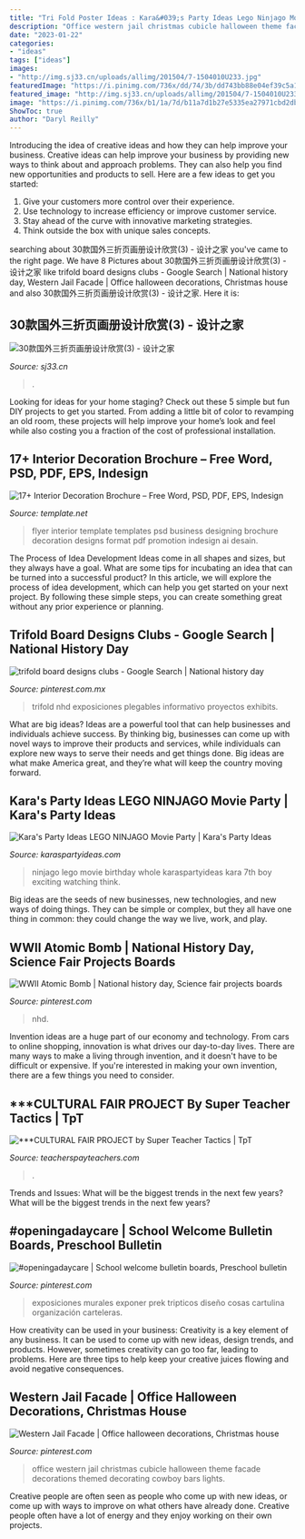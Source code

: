 ```yaml
---
title: "Tri Fold Poster Ideas : Kara&#039;s Party Ideas Lego Ninjago Movie Party"
description: "Office western jail christmas cubicle halloween theme facade decorations themed decorating cowboy bars lights"
date: "2023-01-22"
categories:
- "ideas"
tags: ["ideas"]
images:
- "http://img.sj33.cn/uploads/allimg/201504/7-1504010U233.jpg"
featuredImage: "https://i.pinimg.com/736x/dd/74/3b/dd743bb88e04ef39c5a175267779bdd6.jpg"
featured_image: "http://img.sj33.cn/uploads/allimg/201504/7-1504010U233.jpg"
image: "https://i.pinimg.com/736x/b1/1a/7d/b11a7d1b27e5335ea27971cbd2db6d19.jpg"
ShowToc: true
author: "Daryl Reilly"
---
```



Introducing the idea of creative ideas and how they can help improve your business.
Creative ideas can help improve your business by providing new ways to think about and approach problems. They can also help you find new opportunities and products to sell. Here are a few ideas to get you started: 
1. Give your customers more control over their experience.
2. Use technology to increase efficiency or improve customer service.
3. Stay ahead of the curve with innovative marketing strategies.
4. Think outside the box with unique sales concepts.

	

		
searching about 30款国外三折页画册设计欣赏(3) - 设计之家 you've came to the right page. We have 8 Pictures about 30款国外三折页画册设计欣赏(3) - 设计之家 like trifold board designs clubs - Google Search | National history day, Western Jail Facade | Office halloween decorations, Christmas house and also 30款国外三折页画册设计欣赏(3) - 设计之家. Here it is:
		
    
## 30款国外三折页画册设计欣赏(3) - 设计之家

<img loading=lazy src="http://img.sj33.cn/uploads/allimg/201504/7-1504010U233.jpg" onerror="this.onerror=null;this.src='https://tse4.mm.bing.net/th?id=OIP.uQJtl-qytQjeam1CJADN5gHaOy&amp;pid=15.1';" alt="30款国外三折页画册设计欣赏(3) - 设计之家">

_Source: sj33.cn_

>. 

	

Looking for ideas for your home staging? Check out these 5 simple but fun DIY projects to get you started. From adding a little bit of color to revamping an old room, these projects will help improve your home’s look and feel while also costing you a fraction of the cost of professional installation.

    
## 17+ Interior Decoration Brochure – Free Word, PSD, PDF, EPS, Indesign

<img loading=lazy src="https://images.template.net/wp-content/uploads/2014/11/26130407/Interior-Design-Flyer-Template.jpg" onerror="this.onerror=null;this.src='https://tse2.mm.bing.net/th?id=OIP.4FJSJRJgUvN-DiUGQUtlQQHaKs&amp;pid=15.1';" alt="17+ Interior Decoration Brochure – Free Word, PSD, PDF, EPS, Indesign">

_Source: template.net_

>flyer interior template templates psd business designing brochure decoration designs format pdf promotion indesign ai desain. 

	

The Process of Idea Development
Ideas come in all shapes and sizes, but they always have a goal. What are some tips for incubating an idea that can be turned into a successful product? 
In this article, we will explore the process of idea development, which can help you get started on your next project. By following these simple steps, you can create something great without any prior experience or planning.

    
## Trifold Board Designs Clubs - Google Search | National History Day

<img loading=lazy src="https://i.pinimg.com/originals/97/5f/26/975f265358976dcb246161fca842027d.jpg" onerror="this.onerror=null;this.src='https://tse1.mm.bing.net/th?id=OIP.RCHd0MLkOJVPZVMRq3VzmQHaJ3&amp;pid=15.1';" alt="trifold board designs clubs - Google Search | National history day">

_Source: pinterest.com.mx_

>trifold nhd exposiciones plegables informativo proyectos exhibits. 

	

What are big ideas?
Ideas are a powerful tool that can help businesses and individuals achieve success. By thinking big, businesses can come up with novel ways to improve their products and services, while individuals can explore new ways to serve their needs and get things done. Big ideas are what make America great, and they’re what will keep the country moving forward.

    
## Kara&#039;s Party Ideas LEGO NINJAGO Movie Party | Kara&#039;s Party Ideas

<img loading=lazy src="http://karaspartyideas.com/wp-content/uploads/2017/09/NINJAGO-LEGO-Movie-Party-by-Karas-Party-Ideas-KarasPartyIdeas.com-7.jpg" onerror="this.onerror=null;this.src='https://tse2.mm.bing.net/th?id=OIP.fH3P1KllH_Q5k2OT2NPQWgHaLJ&amp;pid=15.1';" alt="Kara&#039;s Party Ideas LEGO NINJAGO Movie Party | Kara&#039;s Party Ideas">

_Source: karaspartyideas.com_

>ninjago lego movie birthday whole karaspartyideas kara 7th boy exciting watching think. 

	

Big ideas are the seeds of new businesses, new technologies, and new ways of doing things. They can be simple or complex, but they all have one thing in common: they could change the way we live, work, and play.

    
## WWII Atomic Bomb | National History Day, Science Fair Projects Boards

<img loading=lazy src="https://i.pinimg.com/736x/b1/1a/7d/b11a7d1b27e5335ea27971cbd2db6d19.jpg" onerror="this.onerror=null;this.src='https://tse1.mm.bing.net/th?id=OIP.aOdapNIxugPCbC7FWc68egHaJ4&amp;pid=15.1';" alt="WWII Atomic Bomb | National history day, Science fair projects boards">

_Source: pinterest.com_

>nhd. 

	

Invention ideas are a huge part of our economy and technology. From cars to online shopping, innovation is what drives our day-to-day lives. There are many ways to make a living through invention, and it doesn't have to be difficult or expensive. If you're interested in making your own invention, there are a few things you need to consider.

    
## ***CULTURAL FAIR PROJECT By Super Teacher Tactics | TpT

<img loading=lazy src="https://ecdn.teacherspayteachers.com/thumbitem/-CULTURAL-FAIR-PROJECT-2558886-1500873392/original-2558886-1.jpg" onerror="this.onerror=null;this.src='https://tse3.mm.bing.net/th?id=OIP.bRvr4B_VhBZyuEtk4OUDWQAAAA&amp;pid=15.1';" alt="***CULTURAL FAIR PROJECT by Super Teacher Tactics | TpT">

_Source: teacherspayteachers.com_

>. 

	

Trends and Issues: What will be the biggest trends in the next few years?
What will be the biggest trends in the next few years?

    
## #openingadaycare | School Welcome Bulletin Boards, Preschool Bulletin

<img loading=lazy src="https://i.pinimg.com/736x/dd/74/3b/dd743bb88e04ef39c5a175267779bdd6.jpg" onerror="this.onerror=null;this.src='https://tse2.mm.bing.net/th?id=OIP.XpLNqCgF9hPnGg-4_HKOSgHaNP&amp;pid=15.1';" alt="#openingadaycare | School welcome bulletin boards, Preschool bulletin">

_Source: pinterest.com_

>exposiciones murales exponer prek tripticos diseño cosas cartulina organización carteleras. 

	

How creativity can be used in your business:
Creativity is a key element of any business. It can be used to come up with new ideas, design trends, and products. However, sometimes creativity can go too far, leading to problems. Here are three tips to help keep your creative juices flowing and avoid negative consequences.

    
## Western Jail Facade | Office Halloween Decorations, Christmas House

<img loading=lazy src="https://i.pinimg.com/736x/6a/8f/50/6a8f508673b99e1ac0b253f50fbcc2a6--western-christmas-office-cubicle.jpg" onerror="this.onerror=null;this.src='https://tse2.mm.bing.net/th?id=OIP.CSQM5blyQCHecOGGILXFAgHaLK&amp;pid=15.1';" alt="Western Jail Facade | Office halloween decorations, Christmas house">

_Source: pinterest.com_

>office western jail christmas cubicle halloween theme facade decorations themed decorating cowboy bars lights. 

	

Creative people are often seen as people who come up with new ideas, or come up with ways to improve on what others have already done. Creative people often have a lot of energy and they enjoy working on their own projects.


